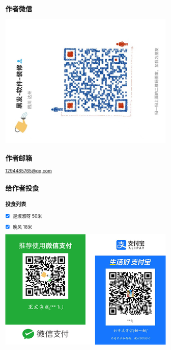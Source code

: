 ## 作者微信

![联系微信:yjf163163](../image/WeChat-row.jpg)

## 作者邮箱
1294485765@qq.com

## 给作者投食

### 投食列表

- [x] 是淑淑呀 50米
- [x] 晚风 18米


![支付](../image/yjfpay.png)